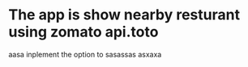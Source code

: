 # The app is show nearby resturant using zomato api.toto  
aasa
inplement the option to   sasassas
 asxaxa 
